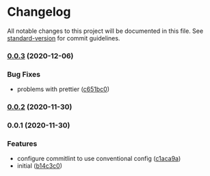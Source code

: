 # Changelog

All notable changes to this project will be documented in this file. See [standard-version](https://github.com/conventional-changelog/standard-version) for commit guidelines.

### [0.0.3](https://github.com/elforastero/eslint-config/compare/v0.0.2...v0.0.3) (2020-12-06)


### Bug Fixes

* problems with prettier ([c651bc0](https://github.com/elforastero/eslint-config/commit/c651bc010efa728f1e478f595311b959149ac2a8))

### [0.0.2](https://github.com/elforastero/eslint-config/compare/v0.0.1...v0.0.2) (2020-11-30)

### 0.0.1 (2020-11-30)


### Features

* configure commitlint to use conventional config ([c1aca9a](https://github.com/elforastero/eslint-config/commit/c1aca9a329440a3c38e18d1feb99c7c272307089))
* initial ([b14c3c0](https://github.com/elforastero/eslint-config/commit/b14c3c0a0a520b181468659b434e8e00db96c07b))

